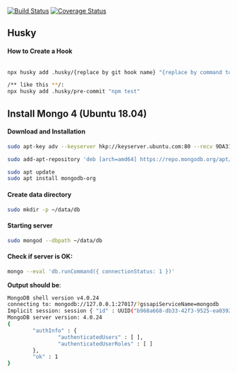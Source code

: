 
[![Build Status](https://www.travis-ci.com/bruno-bert/ts-node-api-boilerplate.svg?branch=master)](https://www.travis-ci.com/bruno-bert/ts-node-api-boilerplate)  [![Coverage Status](https://coveralls.io/repos/github/bruno-bert/ts-node-api-boilerplate/badge.svg?branch=master)](https://coveralls.io/github/bruno-bert/ts-node-api-boilerplate?branch=master)

## Husky 

#### How to Create a Hook
```bash

npx husky add .husky/{replace by git hook name} "{replace by command to be executed}"

/** like this **/:
npx husky add .husky/pre-commit "npm test"
```

## Install Mongo 4 (Ubuntu 18.04)

#### Download and Installation
```bash
sudo apt-key adv --keyserver hkp://keyserver.ubuntu.com:80 --recv 9DA31620334BD75D9DCB49F368818C72E52529D4
```

```bash
sudo add-apt-repository 'deb [arch=amd64] https://repo.mongodb.org/apt/ubuntu bionic/mongodb-org/4.0 multiverse'
```

```bash
sudo apt update
sudo apt install mongodb-org
```

#### Create data directory
```bash
sudo mkdir -p ~/data/db
```


#### Starting server
```bash
sudo mongod --dbpath ~/data/db
```
#### Check if server is OK:
```bash
mongo --eval 'db.runCommand({ connectionStatus: 1 })'
```

__Output should be__:


```bash
MongoDB shell version v4.0.24
connecting to: mongodb://127.0.0.1:27017/?gssapiServiceName=mongodb
Implicit session: session { "id" : UUID("b968a668-db33-42f3-9525-ea03925c0a4b") }
MongoDB server version: 4.0.24
{
        "authInfo" : {
                "authenticatedUsers" : [ ],
                "authenticatedUserRoles" : [ ]
        },
        "ok" : 1
}
```
